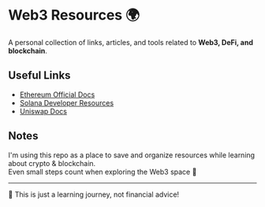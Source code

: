# Web3 Resources 🌍

A personal collection of links, articles, and tools related to **Web3, DeFi, and blockchain**.  

## Useful Links
- [Ethereum Official Docs](https://ethereum.org/en/developers/docs/)  
- [Solana Developer Resources](https://docs.solana.com/)  
- [Uniswap Docs](https://docs.uniswap.org/)  

## Notes
I'm using this repo as a place to save and organize resources while learning about crypto & blockchain.  
Even small steps count when exploring the Web3 space 🚀  

---

📌 This is just a learning journey, not financial advice!
